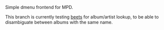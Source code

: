 Simple dmenu frontend for MPD.

This branch is currently testing [beets](https://github.com/beetbox/beets) for
album/artist lookup, to be able to disambiguate between albums with the same
name.
